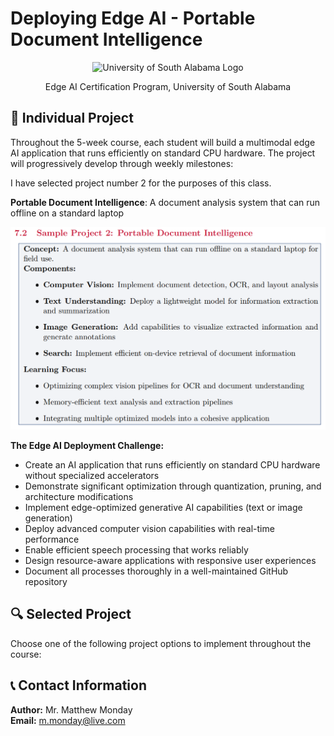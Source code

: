 # Deploying Edge AI - Portable Document Intelligence

<div align="center">
  <img src=".\docs\syllabus\usa_logo.png" alt="University of South Alabama Logo" width="300">  
  <p>Edge AI Certification Program, University of South Alabama</p>
</div>

## 🚀 Individual Project

Throughout the 5-week course, each student will build a multimodal edge AI application that runs efficiently on standard CPU hardware. The project will progressively develop through weekly milestones:

I have selected project number 2 for the purposes of this class.

**Portable Document Intelligence**: A document analysis system that can run offline on a standard laptop

<img src=".\docs\images\project.PNG" alt="Project Requirements" width="600">

**The Edge AI Deployment Challenge:**
- Create an AI application that runs efficiently on standard CPU hardware without specialized accelerators
- Demonstrate significant optimization through quantization, pruning, and architecture modifications
- Implement edge-optimized generative AI capabilities (text or image generation)
- Deploy advanced computer vision capabilities with real-time performance
- Enable efficient speech processing that works reliably
- Design resource-aware applications with responsive user experiences
- Document all processes thoroughly in a well-maintained GitHub repository

## 🔍 Selected Project

Choose one of the following project options to implement throughout the course:

## 📞 Contact Information

**Author:** Mr. Matthew Monday  
**Email:** m.monday@live.com 

